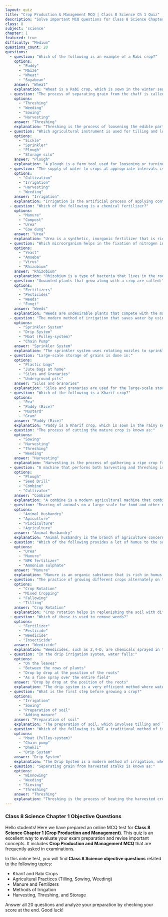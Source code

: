 ```yaml
---
layout: quiz
title: "Crop Production & Management MCQ | Class 8 Science Ch 1 Quiz"
description: "Solve important MCQ questions for Class 8 Science Chapter 1, Crop Production and Management. Take this online test to practice objective questions for your exams."
class: 8
subject: 'science'
chapter: 1
featured: true
difficulty: "Medium"
questions_count: 20
questions:
  - question: "Which of the following is an example of a Rabi crop?"
    options:
      - "Paddy"
      - "Maize"
      - "Wheat"
      - "Soyabean"
    answer: "Wheat"
    explanation: "Wheat is a Rabi crop, which is sown in the winter season, typically from October to March."
  - question: "The process of separating grain from the chaff is called:"
    options:
      - "Threshing"
      - "Weeding"
      - "Sowing"
      - "Harvesting"
    answer: "Threshing"
    explanation: "Threshing is the process of loosening the edible part of grain (or other crops) from the chaff to which it is attached."
  - question: "Which agricultural instrument is used for tilling and loosening the soil?"
    options:
      - "Sickle"
      - "Sprinkler"
      - "Plough"
      - "Storage silo"
    answer: "Plough"
    explanation: "A plough is a farm tool used for loosening or turning the soil before sowing seed or planting."
  - question: "The supply of water to crops at appropriate intervals is known as:"
    options:
      - "Cultivation"
      - "Irrigation"
      - "Harvesting"
      - "Weeding"
    answer: "Irrigation"
    explanation: "Irrigation is the artificial process of applying controlled amounts of water to land to assist in the production of crops."
  - question: "Which of the following is a chemical fertilizer?"
    options:
      - "Manure"
      - "Compost"
      - "Urea"
      - "Cow dung"
    answer: "Urea"
    explanation: "Urea is a synthetic, inorganic fertilizer that is rich in nitrogen, whereas the others are forms of organic manure."
  - question: "Which microorganism helps in the fixation of nitrogen in leguminous plants?"
    options:
      - "Yeast"
      - "Amoeba"
      - "Virus"
      - "Rhizobium"
    answer: "Rhizobium"
    explanation: "Rhizobium is a type of bacteria that lives in the root nodules of leguminous plants and fixes atmospheric nitrogen into the soil."
  - question: "Unwanted plants that grow along with a crop are called:"
    options:
      - "Fertilizers"
      - "Pesticides"
      - "Weeds"
      - "Fungi"
    answer: "Weeds"
    explanation: "Weeds are undesirable plants that compete with the main crop for nutrients, water, and sunlight."
  - question: "The modern method of irrigation that saves water by using rotating nozzles is:"
    options:
      - "Sprinkler System"
      - "Drip System"
      - "Moat (Pulley-system)"
      - "Chain Pump"
    answer: "Sprinkler System"
    explanation: "The sprinkler system uses rotating nozzles to sprinkle water over the crops, which is very efficient for uneven land and sandy soil."
  - question: "Large-scale storage of grains is done in:"
    options:
      - "Plastic bags"
      - "Jute bags at home"
      - "Silos and Granaries"
      - "Underground pits"
    answer: "Silos and Granaries"
    explanation: "Silos and granaries are used for the large-scale storage of grains, protecting them from pests like rats and insects."
  - question: "Which of the following is a Kharif crop?"
    options:
      - "Pea"
      - "Paddy (Rice)"
      - "Mustard"
      - "Gram"
    answer: "Paddy (Rice)"
    explanation: "Paddy is a Kharif crop, which is sown in the rainy season, typically from June to September."
  - question: "The process of cutting the mature crop is known as:"
    options:
      - "Sowing"
      - "Harvesting"
      - "Threshing"
      - "Weeding"
    answer: "Harvesting"
    explanation: "Harvesting is the process of gathering a ripe crop from the fields."
  - question: "A machine that performs both harvesting and threshing is called a:"
    options:
      - "Plough"
      - "Seed Drill"
      - "Combine"
      - "Cultivator"
    answer: "Combine"
    explanation: "A combine is a modern agricultural machine that combines the tasks of a harvester (for cutting) and a thresher (for separating grain)."
  - question: "Rearing of animals on a large scale for food and other needs is called:"
    options:
      - "Animal Husbandry"
      - "Apiculture"
      - "Pisciculture"
      - "Agriculture"
    answer: "Animal Husbandry"
    explanation: "Animal husbandry is the branch of agriculture concerned with animals that are raised for meat, fibre, milk, or other products."
  - question: "Which of the following provides a lot of humus to the soil?"
    options:
      - "Urea"
      - "Manure"
      - "NPK fertilizer"
      - "Ammonium sulphate"
    answer: "Manure"
    explanation: "Manure is an organic substance that is rich in humus and nutrients, which improves soil texture and water retention capacity."
  - question: "The practice of growing different crops alternately on the same piece of land is called:"
    options:
      - "Crop Rotation"
      - "Mixed Cropping"
      - "Fallowing"
      - "Tilling"
    answer: "Crop Rotation"
    explanation: "Crop rotation helps in replenishing the soil with different nutrients and prevents the buildup of pests."
  - question: "Which of these is used to remove weeds?"
    options:
      - "Fertilizer"
      - "Pesticide"
      - "Weedicide"
      - "Insecticide"
    answer: "Weedicide"
    explanation: "Weedicides, such as 2,4-D, are chemicals sprayed in the fields to kill weeds without harming the main crop."
  - question: "In the drip irrigation system, water falls:"
    options:
      - "On the leaves"
      - "Between the rows of plants"
      - "Drop by drop at the position of the roots"
      - "As a fine spray over the entire field"
    answer: "Drop by drop at the position of the roots"
    explanation: "The drip system is a very efficient method where water is delivered directly to the base of the plants, preventing wastage."
  - question: "What is the first step before growing a crop?"
    options:
      - "Irrigation"
      - "Sowing"
      - "Preparation of soil"
      - "Adding manure"
    answer: "Preparation of soil"
    explanation: "The preparation of soil, which involves tilling and levelling, is the first and most crucial step in agriculture."
  - question: "Which of the following is NOT a traditional method of irrigation?"
    options:
      - "Moat (Pulley-system)"
      - "Chain pump"
      - "Dhekli"
      - "Drip System"
    answer: "Drip System"
    explanation: "The Drip System is a modern method of irrigation, whereas Moat, Chain pump, and Dhekli are traditional methods."
  - question: "Separating grain from harvested stalks is known as:"
    options:
      - "Winnowing"
      - "Weeding"
      - "Sieving"
      - "Threshing"
    answer: "Threshing"
    explanation: "Threshing is the process of beating the harvested crop to separate the grains from the stalks and chaff."
---
```


### Class 8 Science Chapter 1 Objective Questions

Hello students! Here we have prepared an online MCQ test for **Class 8 Science Chapter 1 (Crop Production and Management)**. This quiz is an excellent way to evaluate your exam preparation and revise important concepts. It includes **Crop Production and Management MCQ** that are frequently asked in examinations.

In this online test, you will find **Class 8 Science objective questions** related to the following topics:
* Kharif and Rabi Crops
* Agricultural Practices (Tilling, Sowing, Weeding)
* Manure and Fertilizers
* Methods of Irrigation
* Harvesting, Threshing, and Storage

Answer all 20 questions and analyze your preparation by checking your score at the end. Good luck!
